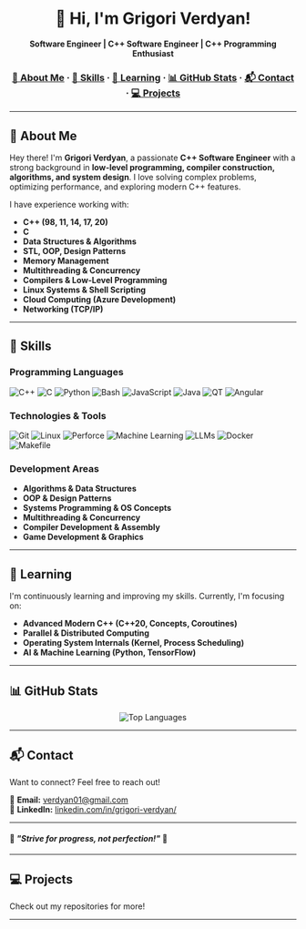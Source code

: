 <a name="readme-top"></a>
<div align="center">
  
  <!-- Profile Name -->
  <h1>👋 Hi, I'm Grigori Verdyan!</h1>

  <!-- Short Bio -->
  <p>
    <b>Software Engineer | C++ Software Engineer | C++ Programming Enthusiast</b><br>
  </p>

  <h3>
      <a href="#-about-me">📜 About Me</a>
    <span> · </span>
      <a href="#-skills">🚀 Skills</a>
    <span> · </span>
      <a href="#-learning">🎯 Learning</a>
    <span> · </span>
      <a href="#-github-stats">📊 GitHub Stats</a>
    <span> · </span>
      <a href="#-contact">📬 Contact</a>
    <span> · </span>
      <a href="#-projects">💻 Projects</a>
  </h3>
</div>

---

## 📜 **About Me**

Hey there! I'm **Grigori Verdyan**, a passionate **C++ Software Engineer** with a strong background in **low-level programming, compiler construction, algorithms, and system design**. I love solving complex problems, optimizing performance, and exploring modern C++ features.  

I have experience working with:  
- **C++ (98, 11, 14, 17, 20)**
- **C**
- **Data Structures & Algorithms**
- **STL, OOP, Design Patterns**
- **Memory Management**
- **Multithreading & Concurrency**
- **Compilers & Low-Level Programming**
- **Linux Systems & Shell Scripting**
- **Cloud Computing (Azure Development)**
- **Networking (TCP/IP)**

---

## 🚀 **Skills**

### **Programming Languages**
![C++](https://img.shields.io/badge/C++-00599C?style=for-the-badge&logo=c%2B%2B&logoColor=white)
![C](https://img.shields.io/badge/C-00599C?style=for-the-badge&logo=c&logoColor=white)
![Python](https://img.shields.io/badge/Python-3776AB?style=for-the-badge&logo=python&logoColor=white)
![Bash](https://img.shields.io/badge/Bash-4EAA25?style=for-the-badge&logo=gnu-bash&logoColor=white)
![JavaScript](https://img.shields.io/badge/JavaScript-F7DF1E?style=for-the-badge&logo=javascript&logoColor=black)
![Java](https://img.shields.io/badge/Java-007396?style=for-the-badge&logo=java&logoColor=white)
![QT](https://img.shields.io/badge/QT-41CD52?style=for-the-badge&logo=qt&logoColor=white)
![Angular](https://img.shields.io/badge/Angular-DD0031?style=for-the-badge&logo=angular&logoColor=white)

### **Technologies & Tools**
![Git](https://img.shields.io/badge/Git-F05032?style=for-the-badge&logo=git&logoColor=white)
![Linux](https://img.shields.io/badge/Linux-FCC624?style=for-the-badge&logo=linux&logoColor=black)
![Perforce](https://img.shields.io/badge/Perforce-404040?style=for-the-badge&logo=perforce&logoColor=white)
![Machine Learning](https://img.shields.io/badge/Machine%20Learning-FF6F00?style=for-the-badge&logo=machine-learning&logoColor=white)
![LLMs](https://img.shields.io/badge/LLMs-007ACC?style=for-the-badge&logo=llms&logoColor=white)
![Docker](https://img.shields.io/badge/Docker-2496ED?style=for-the-badge&logo=docker&logoColor=white)
![Makefile](https://img.shields.io/badge/Makefile-064F8C?style=for-the-badge&logo=gnu&logoColor=white)

### **Development Areas**
- **Algorithms & Data Structures**
- **OOP & Design Patterns**
- **Systems Programming & OS Concepts**
- **Multithreading & Concurrency**
- **Compiler Development & Assembly**
- **Game Development & Graphics**

---

## 🎯 **Learning**
I'm continuously learning and improving my skills. Currently, I'm focusing on:  
- **Advanced Modern C++ (C++20, Concepts, Coroutines)**
- **Parallel & Distributed Computing**
- **Operating System Internals (Kernel, Process Scheduling)**
- **AI & Machine Learning (Python, TensorFlow)**

---

## 📊 **GitHub Stats**
<div align="center">

![Top Languages](https://github-readme-stats.vercel.app/api/top-langs/?username=grigverdyan&layout=compact&theme=tokyonight)  

</div>

---

## 📬 **Contact**
Want to connect? Feel free to reach out!  

📧 **Email:** [verdyan01@gmail.com](mailto:verdyan01@gmail.com)  
💼 **LinkedIn:** [linkedin.com/in/grigori-verdyan/](https://www.linkedin.com/in/grigori-verdyan/)  

---

#### 🎯 *"Strive for progress, not perfection!"* 🚀  

---

## 💻 **Projects**
Check out my repositories for more!  

---
